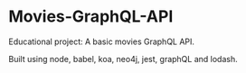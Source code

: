 # Movies-GraphQL-API
Educational project: A basic movies GraphQL API.

Built using node, babel, koa, neo4j, jest, graphQL and lodash.
